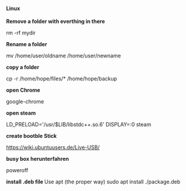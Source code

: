 #### Linux
<b>Remove a folder with everthing in there </b>

rm -rf mydir

<b> Rename a folder </b>

mv /home/user/oldname /home/user/newname

<b> copy a folder </b>

cp -r /home/hope/files/* /home/hope/backup

<b> open Chrome </b>

google-chrome

<b> open steam </b>

LD_PRELOAD='/usr/$LIB/libstdc++.so.6' DISPLAY=:0 steam

<b> create bootble Stick </b>

https://wiki.ubuntuusers.de/Live-USB/

<b>busy box herunterfahren </b>

poweroff

<b> install .deb file </b>
Use apt (the proper way)
sudo apt install ./package.deb
